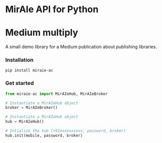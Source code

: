 # MirAIe API for Python

# Medium multiply

A small demo library for a Medium publication about publishing libraries.

### Installation

```
pip install miraie-ac
```

### Get started

```Python
from miraie-ac import MirAIeHub, MirAIeBroker

# Instantiate a MirAIeHub object
broker = MirAIeBroker()

# Instantiate a MirAIeHub object
hub = MirAIeHub()

# Intialize the hub (+91xxxxxxxxxx, password, broker)
hub.init(mobile, password, broker)
```
